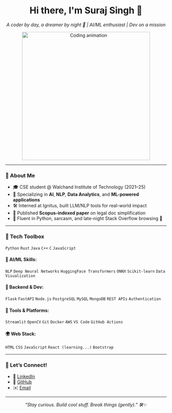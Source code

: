 <h1 align="center">Hi there, I'm Suraj Singh 👋</h1>
<p align="center">
  <i>A coder by day, a dreamer by night 🌌 | AI/ML enthusiast | Dev on a mission</i>
</p>

<p align="center">
  <img src="https://media.giphy.com/media/qgQUggAC3Pfv687qPC/giphy.gif" width="400" alt="Coding animation">
</p>

---

### 💁 About Me

- 🎓 CSE student @ Walchand Institute of Technology (2021–25)
- 🧠 Specializing in **AI**, **NLP**, **Data Analytics**, and **ML-powered applications**
- 🛠️ Interned at Ignitus, built LLM/NLP tools for real-world impact
- 📄 Published **Scopus-indexed paper** on legal doc simplification
- 💬 Fluent in Python, sarcasm, and late-night Stack Overflow browsing 🥲

---

### 🧰 Tech Toolbox

`Python` `Rust` `Java` `C++` `C` `JavaScript`

#### 🧠 AI/ML Skills:
`NLP` `Deep Neural Networks` `HuggingFace Transformers` `ONNX` `Scikit-learn` `Data Visualization`

#### 🧱 Backend & Dev:
`Flask` `FastAPI` `Node.js` `PostgreSQL` `MySQL` `MongoDB` `REST APIs` `Authentication`

#### 🧪 Tools & Platforms:
`Streamlit` `OpenCV` `Git` `Docker` `AWS` `VS Code` `GitHub Actions`

#### 🌍 Web Stack:
`HTML` `CSS` `JavaScript` `React (learning...)` `Bootstrap`

---


### 🤝 Let’s Connect!

- 💼 [LinkedIn](https://www.linkedin.com/in/suraj-singh-53b950233/)
- 🧠 [GitHub](https://github.com/SurajSingh53)
- ✉️ [Email](surajsinghshan53@gmail.com)

---

<p align="center">
  <i>“Stay curious. Build cool stuff. Break things (gently).” 🛠️✨</i>
</p>
